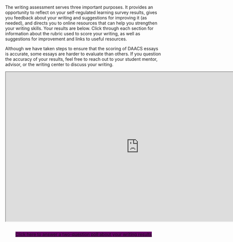The writing assessment serves three important purposes. It provides an opportunity to reflect on your self-regulated learning survey results, gives you feedback about your writing and suggestions for improving it (as needed), and directs you to online resources that can help you strengthen your writing skills. Your results are below. Click through each section for information about the rubric used to score your writing, as well as suggestions for improvement and links to useful resources. 

Although we have taken steps to ensure that the scoring of DAACS essays is accurate, some essays are harder to evaluate than others. If you question the accuracy of your results, feel free to reach out to your student mentor, advisor, or the writing center to discuss your writing.

<div class="embed-responsive embed-responsive-16by9"><iframe width="853" height="480" src="https://player.vimeo.com/video/212248311"></iframe></div>

<p class="hidden-for-nonconsenting" style="text-align:center;"><br />
<a href="https://www.surveymonkey.com/r/JWHYCJT" class="btn btn-primary btn-lg" style="background-color: #660066;" target="_blank">Click here to answer a two-question poll about your writing results</a>
</p>

